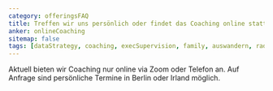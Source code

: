 ```yaml
---
category: offeringsFAQ
title: Treffen wir uns persönlich oder findet das Coaching online statt?
anker: onlineCoaching
sitemap: false
tags: [dataStrategy, coaching, execSupervision, family, auswandern, radicaltransformation]
---
```


Aktuell bieten wir Coaching nur online via Zoom oder Telefon an. Auf Anfrage sind
persönliche Termine in Berlin oder Irland möglich.
